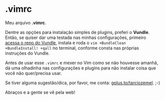 .vimrc
======

Meu arquivo **.vimrc**. 

Dentre as opções para instalação simples de plugins, preferi o **Vundle**. Então, se quiser dar uma testada nas minhas configurações, primeiro 
[acessa o repo do Vundle](https://github.com/gmarik/vundle), instala e roda o `vim +BundleClean +BundleInstall! +qall` no terminal, conforme 
consta nas próprias instruções do Vundle.

Antes de usar esse `.vimrc` e mexer no Vim como se não houvesse amanhã, dá uma olhadinha nas configurações e plugins para não instalar 
coisa que você não quer/precisa usar.

Se tiver alguma sugestão/dica, por favor, me conta: [gplus.to/tarciozemel](http://gplus.to/tarciozemel). ;-)

Abraços e a gente se vê pela web!
